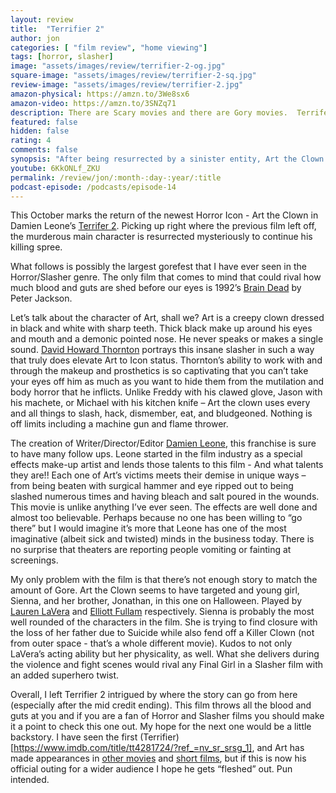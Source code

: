 ```yaml
---
layout: review
title:  "Terrifier 2"
author: jon
categories: [ "film review", "home viewing"]
tags: [horror, slasher]
image: "assets/images/review/terrifier-2-og.jpg"
square-image: "assets/images/review/terrifier-2-sq.jpg"
review-image: "assets/images/review/terrifier-2.jpg"
amazon-physical: https://amzn.to/3We8sx6
amazon-video: https://amzn.to/3SNZq71
description: There are Scary movies and there are Gory movies.  Terrifer 2 is much more the latter.  So much more the latter.
featured: false
hidden: false
rating: 4
comments: false
synopsis: "After being resurrected by a sinister entity, Art the Clown returns to Miles County where he must hunt down and destroy a teenage girl and her younger brother on Halloween night. As the body count rises, the siblings fight to stay alive while uncovering the true nature of Art's evil intent."  
youtube: 6KkONLf_ZKU
permalink: /review/jon/:month-:day-:year/:title
podcast-episode: /podcasts/episode-14
---
```

This October marks the return of the newest Horror Icon - Art the Clown in Damien Leone’s [Terrifer 2](https://www.terrifier2themovie.com/home/).  Picking up right where the previous film left off, the murderous main character is resurrected mysteriously to continue his killing spree.  

What follows is possibly the largest gorefest that I have ever seen in the Horror/Slasher genre.  The only film that comes to mind that could rival how much blood and guts are shed before our eyes is 1992’s [Brain Dead](https://www.imdb.com/title/tt0103873/) by Peter Jackson.  

Let’s talk about the character of Art, shall we?  Art is a creepy clown dressed in black and white with sharp teeth. Thick black make up around his eyes and mouth and a demonic pointed nose.  He never speaks or makes a single sound.  [David Howard Thornton](https://www.imdb.com/name/nm7476686/?ref_=tt_cl_i_1) portrays this insane slasher in such a way that truly does elevate Art to Icon status.  Thornton’s ability to work with and through the makeup and prosthetics is so captivating that you can’t take your eyes off him as much as you want to hide them from the mutilation and body horror that he inflicts.  Unlike Freddy with his clawed glove, Jason with his machete, or Michael with his kitchen knife – Art the clown uses every and all things to slash, hack, dismember, eat, and bludgeoned.  Nothing is off limits including a machine gun and flame thrower.  

The creation of Writer/Director/Editor [Damien Leone](https://www.imdb.com/name/nm2093171/?ref_=tt_cl_dr_1), this franchise is sure to have many follow ups.  Leone started in the film industry as a special effects make-up artist and lends those talents to this film - And what talents they are!! Each one of Art’s victims meets their demise in unique ways – from being beaten with surgical hammer and eye ripped out to being slashed numerous times and having bleach and salt poured in the wounds.  This movie is unlike anything I’ve ever seen.  The effects are well done and almost too believable.  Perhaps because no one has been willing to “go there” but I would imagine it’s more that Leone has one of the most imaginative (albeit sick and twisted) minds in the business today.  There is no surprise that theaters are reporting people vomiting or fainting at screenings.  

My only problem with the film is that there’s not enough story to match the amount of Gore.  Art the Clown seems to have targeted and young girl, Sienna, and her brother, Jonathan, in this one on Halloween.  Played by [Lauren LaVera](https://www.imdb.com/name/nm8367841/?ref_=tt_cl_t_3) and [Elliott Fullam](https://www.imdb.com/name/nm9869437/?ref_=tt_cl_i_14) respectively.  Sienna is probably the most well rounded of the characters in the film.  She is trying to find closure with the loss of her father due to Suicide while also fend off a Killer Clown (not from outer space - that’s a whole different movie).  Kudos to not only LaVera’s acting ability but her physicality, as well.  What she delivers during the violence and fight scenes would rival any Final Girl in a Slasher film with an added superhero twist.

Overall, I left Terrifier 2 intrigued by where the story can go from here (especially after the mid credit ending).  This film throws all the blood and guts at you and if you are a fan of Horror and Slasher films you should make it a point to check this one out. My hope for the next one would be a little backstory.  I have seen the first (Terrifier)[https://www.imdb.com/title/tt4281724/?ref_=nv_sr_srsg_1], and Art has made appearances in [other movies](https://www.imdb.com/title/tt2900624/?ref_=nm_knf_t4) and [short films](https://www.imdb.com/title/tt2900624/?ref_=nm_knf_t4), but if this is now his official outing for a wider audience I hope he gets “fleshed” out.  Pun intended.
